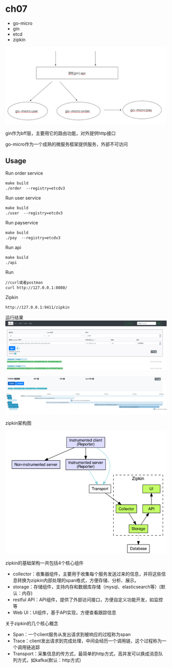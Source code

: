 # ch07

- go-micro
- gin
- etcd
- zipkin

![Image text](https://github.com/1819997197/micro/blob/master/ch07/ch07.png)

gin作为bff层，主要用它的路由功能，对外提供http接口

go-micro作为一个成熟的微服务框架提供服务，外部不可访问


## Usage

Run order service
```
make build
./order  --registry=etcdv3
```

Run user service
```
make build
./user  --registry=etcdv3
```

Run payservice
```
make build
./pay  --registry=etcdv3
```

Run api
```
make build
./api
```

Run
```
//curl或者postman
curl http://127.0.0.1:8080/
```

Zipkin
```
http://127.0.0.1:9411/zipkin
```

运行结果
![Image text](https://github.com/1819997197/micro/blob/master/ch07/zipkin_01.png)

![Image text](https://github.com/1819997197/micro/blob/master/ch07/zipkin_02.png)

zipkin架构图


![Image text](https://github.com/1819997197/micro/blob/master/ch07/zipkin_00.png)

zipkin的基础架构一共包括4个核心组件
- collector：收集器组件，主要用于收集每个服务发送过来的信息，并将这些信息转换为zipkin内部处理的span格式，方便存储、分析、展示。
- storage：存储组件，支持内存和数据库存储（mysql、elasticsearch等）(默认：内存)
- restful API：API组件，提供了外部访问接口，方便自定义功能开发，如监控等
- Web UI：UI组件，基于API实现，方便查看跟踪信息

关于zipkin的几个核心概念
- Span：一个client服务从发出请求到被响应的过程称为span
- Trace：client发出请求到完成处理，中间会经历一个调用链，这个过程称为一个调用链追踪
- Transport：采集信息的传方式，最简单的http方式，高并发可以换成消息队列方式，如kafka(默认：http方式)

